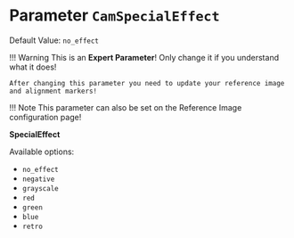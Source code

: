 # Parameter `CamSpecialEffect`
Default Value: `no_effect`

!!! Warning
    This is an **Expert Parameter**! Only change it if you understand what it does!

	After changing this parameter you need to update your reference image and alignment markers!
      
!!! Note
    This parameter can also be set on the Reference Image configuration page!

**SpecialEffect**

Available options:

- `no_effect`
- `negative`
- `grayscale`
- `red`
- `green`
- `blue`
- `retro`
